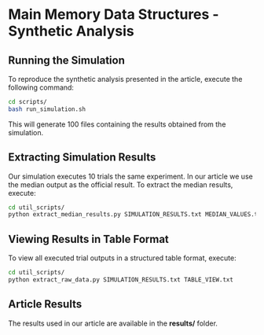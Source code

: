 # Main Memory Data Structures - Synthetic Analysis

## Running the Simulation

To reproduce the synthetic analysis presented in the article, execute the following command:

```bash
cd scripts/
bash run_simulation.sh
```

This will generate 100 files containing the results obtained from the simulation.

## Extracting Simulation Results

Our simulation executes 10 trials the same experiment. In our article we use the median output as the official result. To extract the median results, execute:

```bash
cd util_scripts/
python extract_median_results.py SIMULATION_RESULTS.txt MEDIAN_VALUES.txt
```

## Viewing Results in Table Format

To view all executed trial outputs in a structured table format, execute:

```bash
cd util_scripts/
python extract_raw_data.py SIMULATION_RESULTS.txt TABLE_VIEW.txt
```

## Article Results

The results used in our article are available in the **results/** folder.
